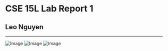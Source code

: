 # CSE 15L Lab Report 1
## Leo Nguyen
---
![Image](https://i.imgur.com/2GrZI4L.png)
![Image](https://i.imgur.com/6PrLfZu.png)
![Image](https://i.imgur.com/7QYj8rO.png)
